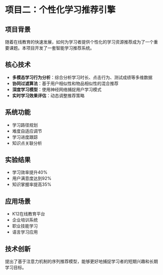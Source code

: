 # 项目二：个性化学习推荐引擎

## 项目背景
随着在线教育的快速发展，如何为学习者提供个性化的学习资源推荐成为了一个重要课题。本项目开发了一套智能学习推荐系统。

## 核心技术
- **多模态学习行为分析**：综合分析学习时长、点击行为、测试成绩等多维数据
- **协同过滤算法**：基于用户相似性和物品相似性的混合推荐
- **深度学习模型**：使用神经网络捕捉用户学习模式
- **实时学习效果评估**：动态调整推荐策略

## 系统功能
- 学习路径规划
- 难度自适应调节
- 学习进度跟踪
- 知识点关联分析

## 实验结果
- 学习效率提升40%
- 用户满意度达到92%
- 知识掌握率提高35%

## 应用场景
- K12在线教育平台
- 企业培训系统
- 职业技能学习
- 语言学习应用

## 技术创新
提出了基于注意力机制的序列推荐模型，能够更好地捕捉学习者的短期兴趣和长期学习目标。
